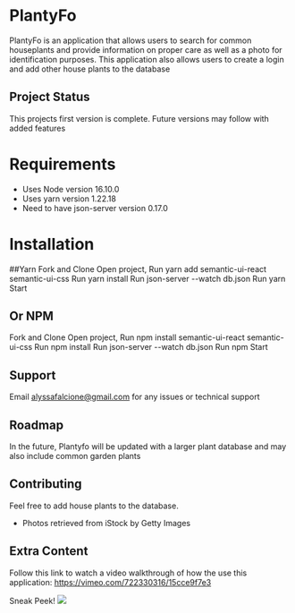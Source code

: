 # PlantyFo
PlantyFo is an application that allows users to search for common houseplants and provide information on proper care as well as a photo for identification purposes. This application also allows users to create a login and add other house plants to the database 

## Project Status
This projects first version is complete. Future versions may follow with added features

# Requirements
* Uses Node version 16.10.0
* Uses yarn version 1.22.18
* Need to have json-server version 0.17.0

# Installation
##Yarn
Fork and Clone
Open project, 
Run yarn add semantic-ui-react semantic-ui-css
Run yarn install 
Run json-server --watch db.json
Run yarn Start
## Or NPM
Fork and Clone
Open project, 
Run npm install semantic-ui-react semantic-ui-css
Run npm install 
Run json-server --watch db.json
Run npm Start

## Support
Email alyssafalcione@gmail.com for any issues or technical support

## Roadmap
In the future, Plantyfo will be updated with a larger plant database and may also include common garden plants

## Contributing
Feel free to add house plants to the database.

* Photos retrieved from iStock by Getty Images

## Extra Content

Follow this link to watch a video walkthrough of how the use this application: https://vimeo.com/722330316/15cce9f7e3

Sneak Peek!
![](https://file%2B.vscode-resource.vscode-cdn.net/Users/Alyssa/Downloads/New%20Recording%20-%206_21_2022%2C%202_03_44%20PM.webm-low.gif?version%3D1655850615448)